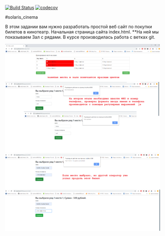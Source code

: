 [![Build Status](https://travis-ci.org/AlexandrKaleganov/solaris_cinema.svg?branch=master)](https://travis-ci.org/AlexandrKaleganov/solaris_cinema)
[![codecov](https://codecov.io/gh/AlexandrKaleganov/solaris_cinema/branch/master/graph/badge.svg)](https://codecov.io/gh/AlexandrKaleganov/solaris_cinema)

#solaris_cinema

В этом задании вам нужно разработать простой веб сайт по покупки билетов в кинотеатр.
Начальная страница сайта index.html. 
**На ней мы показываем Зал c рядами.
В курсе производилась работа с ветках git.

![Alt text](https://github.com/AlexandrKaleganov/solaris_cinema/blob/master/img/1.png "Optional Title")
![Alt text](https://github.com/AlexandrKaleganov/solaris_cinema/blob/master/img/2.png "Optional Title")
![Alt text](https://github.com/AlexandrKaleganov/solaris_cinema/blob/master/img/3.png "Optional Title")
![Alt text](https://github.com/AlexandrKaleganov/solaris_cinema/blob/master/img/4.png "Optional Title")